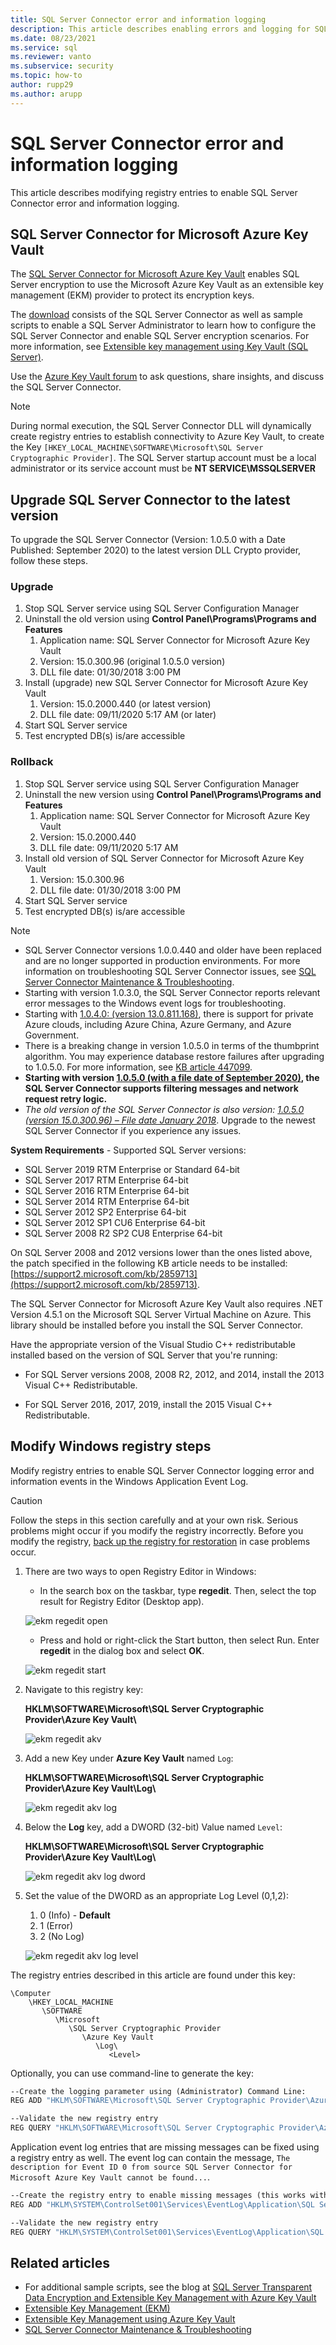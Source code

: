 ```yaml
---
title: SQL Server Connector error and information logging
description: This article describes enabling errors and logging for SQL Server Connector by modifying registry entries
ms.date: 08/23/2021
ms.service: sql
ms.reviewer: vanto
ms.subservice: security
ms.topic: how-to
author: rupp29
ms.author: arupp
---
```


# SQL Server Connector error and information logging

This article describes modifying registry entries to enable SQL Server Connector error and information logging.

## SQL Server Connector for Microsoft Azure Key Vault

The [SQL Server Connector for Microsoft Azure Key Vault](https://www.microsoft.com/download/details.aspx?id=45344) enables SQL Server encryption to use the Microsoft Azure Key Vault as an extensible key management (EKM) provider to protect its encryption keys.

The [download](https://www.microsoft.com/download/details.aspx?id=45344) consists of the SQL Server Connector as well as sample scripts to enable a SQL Server Administrator to learn how to configure the SQL Server Connector and enable SQL Server encryption scenarios. For more information, see [Extensible key management using Key Vault (SQL Server)](./extensible-key-management-using-azure-key-vault-sql-server.md).

Use the [Azure Key Vault forum](https://social.msdn.microsoft.com/Forums/AzureKeyVault) to ask questions, share insights, and discuss the SQL Server Connector.

> [!NOTE]
> During normal execution, the SQL Server Connector DLL will dynamically create registry entries to establish connectivity to Azure Key Vault, to create the Key `[HKEY_LOCAL_MACHINE\SOFTWARE\Microsoft\SQL Server Cryptographic Provider]`. The SQL Server startup account must be a local administrator or its service account must be **NT SERVICE\MSSQLSERVER**

## Upgrade SQL Server Connector to the latest version

To upgrade the SQL Server Connector (Version: 1.0.5.0 with a Date Published: September 2020) to the latest version DLL Crypto provider, follow these steps.

### Upgrade

1. Stop SQL Server service using SQL Server Configuration Manager
1. Uninstall the old version using **Control Panel\Programs\Programs and Features**
    1. Application name: SQL Server Connector for Microsoft Azure Key Vault
    1. Version: 15.0.300.96 (original 1.0.5.0 version)
    1. DLL file date: 01/30/2018 3:00 PM
1. Install (upgrade) new SQL Server Connector for Microsoft Azure Key Vault
    1. Version: 15.0.2000.440 (or latest version)
    1. DLL file date: 09/11/2020 ‏‎5:17 AM (or later)
1. Start SQL Server service
1. Test encrypted DB(s) is/are accessible

### Rollback

1. Stop SQL Server service using SQL Server Configuration Manager
1. Uninstall the new version using **Control Panel\Programs\Programs and Features**
    1. Application name: SQL Server Connector for Microsoft Azure Key Vault
    1. Version: 15.0.2000.440
    1. DLL file date: 09/11/2020 ‏‎5:17 AM
1. Install old version of SQL Server Connector for Microsoft Azure Key Vault
    1. Version: 15.0.300.96
    1. DLL file date: 01/30/2018 3:00 PM
1. Start SQL Server service
1. Test encrypted DB(s) is/are accessible

> [!NOTE]
> - SQL Server Connector versions 1.0.0.440 and older have been replaced and are no longer supported in production environments. For more information on troubleshooting SQL Server Connector issues, see [SQL Server Connector Maintenance & Troubleshooting](../../../relational-databases/security/encryption/sql-server-connector-maintenance-troubleshooting.md).
> - Starting with version 1.0.3.0, the SQL Server Connector reports relevant error messages to the Windows event logs for troubleshooting.
> - Starting with [1.0.4.0: (version 13.0.811.168)](https://download.microsoft.com/download/8/0/9/809494f2-bac9-4388-ad07-7eaf9745d77b/SQL%20Server%20Connector%20for%20Microsoft%20Azure%20Key%20Vault%201.0.4.0.msi), there is support for private Azure clouds, including Azure China, Azure Germany, and Azure Government.
> - There is a breaking change in version 1.0.5.0 in terms of the thumbprint algorithm. You may experience database restore failures after upgrading to 1.0.5.0. For more information, see [KB article 447099](https://support.microsoft.com/help/4470999/db-backup-problems-to-sql-server-connector-for-azure-1-0-5-0).
> - **Starting with version [1.0.5.0 (with a file date of September 2020)](https://www.microsoft.com/en-us/download/details.aspx?id=45344), the SQL Server Connector supports filtering messages and network request retry logic.**
> - *The old version of the SQL Server Connector is also version: [1.0.5.0 (version 15.0.300.96) – File date January 2018](https://download.microsoft.com/download/8/0/9/809494f2-bac9-4388-ad07-7eaf9745d77b/1033_15.0.2000.367/SQLServerConnectorforMicrosoftAzureKeyVault.msi)*. Upgrade to the newest SQL Server Connector if you experience any issues.

**System Requirements** - Supported SQL Server versions:

- SQL Server 2019 RTM Enterprise or Standard 64-bit
- SQL Server 2017 RTM Enterprise 64-bit
- SQL Server 2016 RTM Enterprise 64-bit
- SQL Server 2014 RTM Enterprise 64-bit
- SQL Server 2012 SP2 Enterprise 64-bit
- SQL Server 2012 SP1 CU6 Enterprise 64-bit
- SQL Server 2008 R2 SP2 CU8 Enterprise 64-bit

On SQL Server 2008 and 2012 versions lower than the ones listed above, the patch specified in the following KB article needs to be installed:  [https://support2.microsoft.com/kb/2859713](https://support2.microsoft.com/kb/2859713).

The SQL Server Connector for Microsoft Azure Key Vault also requires .NET Version 4.5.1 on the Microsoft SQL Server Virtual Machine on Azure. This library should be installed before you install the SQL Server Connector.

Have the appropriate version of the Visual Studio C++ redistributable installed based on the version of SQL Server that you're running:

- For SQL Server versions 2008, 2008 R2, 2012, and 2014, install the 2013 Visual C++ Redistributable.

- For SQL Server 2016, 2017, 2019, install the 2015 Visual C++ Redistributable.

## Modify Windows registry steps

Modify registry entries to enable SQL Server Connector logging error and information events in the Windows Application Event Log.

> [!CAUTION]
> Follow the steps in this section carefully and at your own risk. Serious problems might occur if you modify the registry incorrectly. Before you modify the registry, [back up the registry for restoration](https://support.microsoft.com/help/322756) in case problems occur.

1. There are two ways to open Registry Editor in Windows:
    - In the search box on the taskbar, type **regedit**. Then, select the top result for Registry Editor (Desktop app).

    ![ekm regedit open](../../../relational-databases/security/encryption/media/ekm-registry/ekm-regedit-open.png "ekm regedit open")
    - Press and hold or right-click the Start button, then select Run. Enter **regedit** in the dialog box and select **OK**.

   ![ekm regedit start](../../../relational-databases/security/encryption/media/ekm-registry/ekm-regedit-start.png "ekm regedit start")

1. Navigate to this registry key:

    **HKLM\SOFTWARE\Microsoft\SQL Server Cryptographic Provider\Azure Key Vault\\**

    ![ekm regedit akv](../../../relational-databases/security/encryption/media/ekm-registry/ekm-regedit-akv.png "ekm regedit akv")  

1. Add a new Key under **Azure Key Vault** named `Log`:

    **HKLM\SOFTWARE\Microsoft\SQL Server Cryptographic Provider\Azure Key Vault\\Log\\**

    ![ekm regedit akv log](../../../relational-databases/security/encryption/media/ekm-registry/ekm-regedit-akv-log.png "ekm regedit akv log.png")  

1. Below the **Log** key, add a DWORD (32-bit) Value named `Level`:

    **HKLM\SOFTWARE\Microsoft\SQL Server Cryptographic Provider\Azure Key Vault\\Log\\**

    ![ekm regedit akv log dword](../../../relational-databases/security/encryption/media/ekm-registry/ekm-regedit-akv-log-dword.png "ekm regedit akv log dword")  

1. Set the value of the DWORD as an appropriate Log Level (0,1,2):
   1. 0 (Info) - **Default**
   1. 1 (Error)
   1. 2 (No Log)

   ![ekm regedit akv log level](../../../relational-databases/security/encryption/media/ekm-registry/ekm-regedit-akv-log-level.png "ekm regedit akv log level")  

The registry entries described in this article are found under this key:

```console
\Computer
    \HKEY_LOCAL_MACHINE
       \SOFTWARE
          \Microsoft
             \SQL Server Cryptographic Provider
                \Azure Key Vault
                   \Log\
                      <Level>
```

Optionally, you can use command-line to generate the key:

```cmd
--Create the logging parameter using (Administrator) Command Line:
REG ADD "HKLM\SOFTWARE\Microsoft\SQL Server Cryptographic Provider\Azure Key Vault\Log" /v Level /t REG_DWORD /d 1 

--Validate the new registry entry
REG QUERY "HKLM\SOFTWARE\Microsoft\SQL Server Cryptographic Provider\Azure Key Vault\Log" /v Level
```

Application event log entries that are missing messages can be fixed using a registry entry as well. The event log can contain the message, `The description for Event ID 0 from source SQL Server Connector for Microsoft Azure Key Vault cannot be found...`.  

```cmd
--Create the registry entry to enable missing messages (this works with any version)
REG ADD "HKLM\SYSTEM\ControlSet001\Services\EventLog\Application\SQL Server Connector for Microsoft Azure Key Vault" /v EventMessageFile /t REG_EXPAND_SZ /d "C:\Program Files\SQL Server Connector for Microsoft Azure Key Vault\Microsoft.AzureKeyVaultService.EKM.dll"

--Validate the new registry entry
REG QUERY "HKLM\SYSTEM\ControlSet001\Services\EventLog\Application\SQL Server Connector for Microsoft Azure Key Vault" /v EventMessageFile
```

## Related articles

- For additional sample scripts, see the blog at [SQL Server Transparent Data Encryption and Extensible Key Management with Azure Key Vault](https://techcommunity.microsoft.com/t5/sql-server/intro-sql-server-transparent-data-encryption-and-extensible-key/ba-p/1427549)
- [Extensible Key Management (EKM)](extensible-key-management-ekm.md)  
- [Extensible Key Management using Azure Key Vault](extensible-key-management-using-azure-key-vault-sql-server.md)
- [SQL Server Connector Maintenance & Troubleshooting](../../../relational-databases/security/encryption/sql-server-connector-maintenance-troubleshooting.md)
